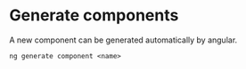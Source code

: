 # Generate components

A new component can be generated automatically by angular.

```shell
ng generate component <name>
```
